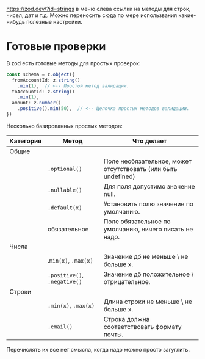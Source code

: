 https://zod.dev/?id=strings в меню слева ссылки на методы для строк, чисел, дат и т.д. Можно переносить сюда по мере использвания какие-нибудь полезные настройки.

# Готовые проверки

В zod есть готовые методы для простых проверок:

```typescript
const schema = z.object({
  fromAccountId: z.string()
  	.min(1),  // <-- Простой метод валидации.
  toAccountId: z.string()
  	.min(1),
  amount: z.number()
  	.positive().min(50),  // <-- Цепочка простых методов валидации.
})
```





Несколько базированных простых методов:

| Категория | Метод                        | Что делает                                                   |
| --------- | ---------------------------- | ------------------------------------------------------------ |
| Общие     |                              |                                                              |
|           | `.optional()`                | Поле необязательное, может отсутствовать (или быть undefined) |
|           | `.nullable()`                | Для поля допустимо значение null.                            |
|           | `.default(x)`                | Установить полю значение по умолчанию.                       |
|           | обязательное                 | Поле обязательное по умолчанию, ничего писать не надо.       |
| Числа     |                              |                                                              |
|           | .`min(x)`, `.max(x)`         | Значение дб не меньше \ не больше x.                         |
|           | `.positive()`, `.negative()` | Значение дб положительное \ отрицательное.                   |
| Строки    |                              |                                                              |
|           | `.min(x)`, `.max(x)`         | Длина строки не меньше \ не больше x.                        |
|           | `.email()`                   | Строка должна соответствовать формату почты.                 |

Перечислять их все нет смысла, когда надо можно просто загуглить.

